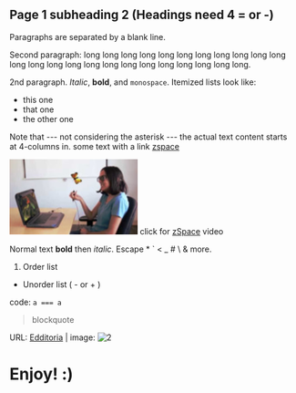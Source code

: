 
Page 1 subheading 2 (Headings need 4 = or -)
----


Paragraphs are separated by a blank line.

Second paragraph: long long long long long long long long long
long long long long long long long long long long long long long long long.

2nd paragraph. *Italic*, **bold**, and `monospace`. Itemized lists
look like:

  * this one
  * that one
  * the other one

Note that --- not considering the asterisk --- the actual text
content starts at 4-columns in.
some text with a link <a href="http://www.zspace.com" target="_blank">zspace</a>

![zSpace VR](zspace.jpg)     click for  <a href="https://youtu.be/ecJdrs7d2MU" target="_blank">zSpace</a> video


Normal text **bold** then *italic*.
Escape \* \` \< \_ \# \\ & more.

1. Order list
- Unorder list ( - or + )

code: `a === a`

> blockquote

URL: [Edditoria][1] | image: ![2][]

[1]: https://edditoria.blogspot.com
[2]: https://avatars0.githubusercontent.com/u/2234073?v=3&s=40

<!-- please comment -->

# Enjoy! :)
